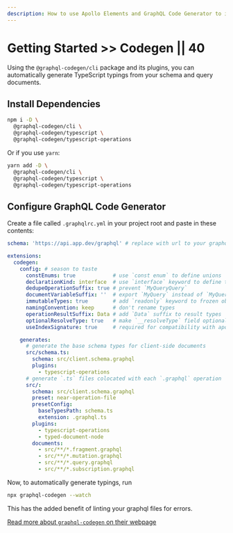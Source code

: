 ```yaml
---
description: How to use Apollo Elements and GraphQL Code Generator to improve the experience of developing with GraphQL and web components.
---
```


# Getting Started >> Codegen || 40

Using the `@graphql-codegen/cli` package and its plugins, you can automatically generate TypeScript typings from your schema and query documents.

## Install Dependencies

```bash copy
npm i -D \
  @graphql-codegen/cli \
  @graphql-codegen/typescript \
  @graphql-codegen/typescript-operations
```

Or if you use `yarn`:

```bash copy
yarn add -D \
  @graphql-codegen/cli \
  @graphql-codegen/typescript \
  @graphql-codegen/typescript-operations
```

## Configure GraphQL Code Generator

Create a file called `.graphqlrc.yml` in your project root and paste in these contents:

```yml copy
schema: 'https://api.app.dev/graphql' # replace with url to your graphql server

extensions:
  codegen:
    config: # season to taste
      constEnums: true            # use `const enum` to define unions
      declarationKind: interface  # use `interface` keyword to define types
      dedupeOperationSuffix: true # prevent `MyQueryQuery`
      documentVariableSuffix: ''  # export `MyQuery` instead of `MyQueryDocument`
      immutableTypes: true        # add `readonly` keyword to frozen objects
      namingConvention: keep      # don't rename types
      operationResultSuffix: Data # add `Data` suffix to result types
      optionalResolveType: true   # make `__resolveType` field optional
      useIndexSignature: true     # required for compatibility with apollo server

    generates:
      # generate the base schema types for client-side documents
      src/schema.ts:
        schema: src/client.schema.graphql
        plugins:
          - typescript-operations
      # generate `.ts` files colocated with each `.graphql` operation
      src/:
        schema: src/client.schema.graphql
        preset: near-operation-file
        presetConfig:
          baseTypesPath: schema.ts
          extension: .graphql.ts
        plugins:
          - typescript-operations
          - typed-document-node
        documents:
          - src/**/*.fragment.graphql
          - src/**/*.mutation.graphql
          - src/**/*.query.graphql
          - src/**/*.subscription.graphql
```

Now, to automatically generate typings, run

```bash copy
npx graphql-codegen --watch
```

This has the added benefit of linting your graphql files for errors.

[Read more about `graphql-codegen` on their webpage](https://graphql-code-generator.com/)
